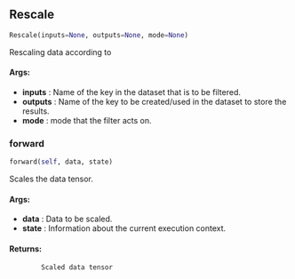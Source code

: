 ## Rescale
```python
Rescale(inputs=None, outputs=None, mode=None)
```
Rescaling data according to

#### Args:

* **inputs** :  Name of the key in the dataset that is to be filtered.
* **outputs** :  Name of the key to be created/used in the dataset to store the results.
* **mode** :  mode that the filter acts on.    

### forward
```python
forward(self, data, state)
```
Scales the data tensor.

#### Args:

* **data** :  Data to be scaled.
* **state** :  Information about the current execution context.

#### Returns:
            Scaled data tensor        
